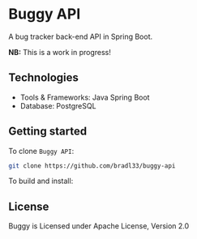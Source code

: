 # Buggy API
A bug tracker back-end API in Spring Boot.

**NB:** This is a work in progress!

## Technologies
* Tools & Frameworks: Java Spring Boot
* Database: PostgreSQL

## Getting started
To clone `Buggy API`:
```sh
git clone https://github.com/bradl33/buggy-api
```

To build and install:

## License
Buggy is Licensed under Apache License, Version 2.0
